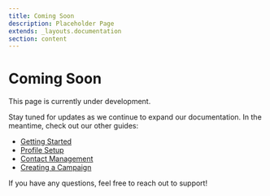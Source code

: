 ```yaml
---
title: Coming Soon
description: Placeholder Page
extends: _layouts.documentation
section: content
---
```

# Coming Soon

This page is currently under development.

Stay tuned for updates as we continue to expand our documentation. In the meantime, check out our other guides:

- [Getting Started](/docs/getting-started)
- [Profile Setup](/docs/profile-setup)
- [Contact Management](/docs/contact-management)
- [Creating a Campaign](/docs/creating-campaign)

If you have any questions, feel free to reach out to support!

